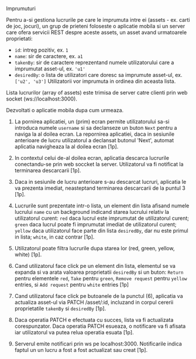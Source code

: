 Imprumuturi

Pentru a-si gestiona lucrurile pe care le imprumuta intre ei (assets - ex. carti de joc, jocuri),
un grup de prieteni foloseste o aplicatie mobila si un server care ofera servicii REST 
despre aceste assets, un asset avand urmatoarele proprietati:
  - `id`: intreg pozitiv, ex. `1`
  - `name`: sir de caractere, ex. `a1`
  - `takenBy`: sir de caractere reprezentand numele utilizatorului care a imprumutat asset-ul, ex. `'u1'`
  - `desiredBy`: o lista de utilizatori care doresc sa imprumute asset-ul, ex. `['u2', 'u3']`
     Utilizatorii vor imprumuta in ordinea din aceasta lista.

Lista lucrurilor (array of assets) este trimisa de server catre clienti prin web socket (ws://localhost:3000).

Dezvoltati o aplicatie mobila dupa cum urmeaza.

1. La pornirea aplicatiei, un (prim) ecran permite utilizatorului sa-si introduca numele
   `username` si sa declanseze un buton `Next` pentru a naviga la al doilea ecran.
   La repornirea aplicatiei, daca in sesiunile anterioare de lucru utilizatorul a 
   declansat butonul 'Next', automat aplicatia navigheaza la al doilea ecran [1p].

2. In contextul celui de-al doilea ecran, aplicatia descarca lucrurile conectandu-se
   prin web soccket la server. Utilizatorul va fi notificat la terminarea descarcarii [1p].

3. Daca in sesiunile de lucru anterioare s-au descarcat lucruri, aplicatia le va prezenta
   imediat, neasteptand terminarea descarcarii de la puntul 3 [1p].

4. Lucrurile sunt prezentate intr-o lista, un element din lista afisand numele lucrului
   `name` cu un background indicand starea lucrului relativ la utilizatorul curent:
   `red` daca lucrul este imprumutat de utilizatorul curent;
   `green` daca lucrul poate fi imprumutat imediat de utilizatorul curent;
   `yellow` daca utilizatorul face parte din lista `desiredBy`, dar nu este primul in lista;
   `white`, in caz contrar [1p].
   
5. Utilizatorul poate filtra lucrurile dupa starea lor (red, green, yellow, white) [1p].

6. Cand utilizatorul face click pe un element din lista, elementul se va expanda si va arata 
   valoarea proprietatii `desiredBy` si un buton: `Return` pentru elementele `red`,
   `Take` pentru `green`, `Remove request` pentru `yellow` entries, si `Add request`
   pentru `white` entries [1p]

7. Cand utilizatorul face click pe butoanele de la punctul (6), aplicatia va actualiza asset-ul
   via PATCH /asset/:id, incluzand in corpul cererii proprietatile `takenBy` si `desiredBy` [1p].

8. Daca operatia PATCH e efectuata cu succes, lista va fi actualizata corespunzator.
   Daca operatia PATCH esueaza, o notificare va fi afisata iar utilizatorul va putea relua operatia esuata [1p].

9. Serverul emite notificari prin ws pe localhost:3000. Notificarile indica faptul un
   un lucru a fost a fost actualizat sau creat [1p].
